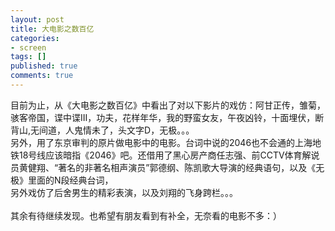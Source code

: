 ```yaml
---
layout: post
title: 大电影之数百亿
categories:
- screen
tags: []
published: true
comments: true
---
```

<p>目前为止，从《大电影之数百亿》中看出了对以下影片的戏仿：阿甘正传，雏菊，骇客帝国，谍中谍III，功夫，花样年华，我的野蛮女友，午夜凶铃，十面埋伏，断背山,无间道，人鬼情未了，头文字D，无极。。。<br />另外，用了东京审判的原片做电影中的电影。台词中说的2046也不会通的上海地铁18号线应该暗指《2046》吧。还借用了黑心房产商任志强、前CCTV体育解说员黄健翔、“著名的非著名相声演员”郭德纲、陈凯歌大导演的经典语句，以及《无极》里面的N段经典台词，<br />另外戏仿了后舍男生的精彩表演，以及刘翔的飞身跨栏。。。<br /><br />其余有待继续发现。也希望有朋友看到有补全，无奈看的电影不多：）</p>
